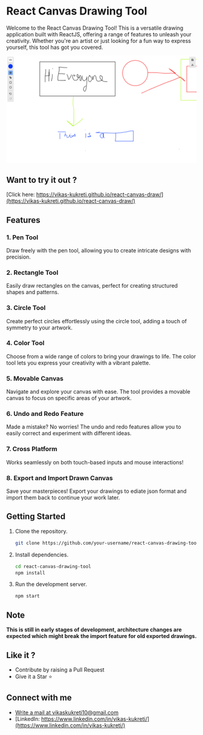 # React Canvas Drawing Tool

Welcome to the React Canvas Drawing Tool! This is a versatile drawing application built with ReactJS, offering a range of features to unleash your creativity. Whether you're an artist or just looking for a fun way to express yourself, this tool has got you covered.

![Screenshot](screenshot.png)

## Want to try it out ?

[Click here: https://vikas-kukreti.github.io/react-canvas-draw/](https://vikas-kukreti.github.io/react-canvas-draw/)

## Features

### 1. Pen Tool

Draw freely with the pen tool, allowing you to create intricate designs with precision.

### 2. Rectangle Tool

Easily draw rectangles on the canvas, perfect for creating structured shapes and patterns.

### 3. Circle Tool

Create perfect circles effortlessly using the circle tool, adding a touch of symmetry to your artwork.

### 4. Color Tool

Choose from a wide range of colors to bring your drawings to life. The color tool lets you express your creativity with a vibrant palette.

### 5. Movable Canvas

Navigate and explore your canvas with ease. The tool provides a movable canvas to focus on specific areas of your artwork.

### 6. Undo and Redo Feature

Made a mistake? No worries! The undo and redo features allow you to easily correct and experiment with different ideas.

### 7. Cross Platform

Works seamlessly on both touch-based inputs and mouse interactions!

### 8. Export and Import Drawn Canvas

Save your masterpieces! Export your drawings to ediate json format and import them back to continue your work later.

## Getting Started

1. Clone the repository.
   ```bash
   git clone https://github.com/your-username/react-canvas-drawing-tool.git
   ```
2. Install dependencies.
   ```bash
   cd react-canvas-drawing-tool
   npm install
   ```
3. Run the development server.
   ```bash
   npm start
   ```

## Note
**This is still in early stages of development, architecture changes are expected which might break the import feature for old exported drawings.**

## Like it ?

- Contribute by raising a Pull Request
- Give it a Star ⭐

## Connect with me

- [Write a mail at vikaskukreti10@gmail.com](mailto:vikaskukreti10@gmail.com)
- [LinkedIn: https://www.linkedin.com/in/vikas-kukreti/](https://www.linkedin.com/in/vikas-kukreti/)
